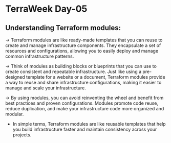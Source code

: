 # TerraWeek Day-05

## Understanding Terraform modules:
-> Terraform modules are like ready-made templates that you can reuse to create and manage infrastructure components. They encapsulate a set of resources and configurations, allowing you to easily deploy and manage common infrastructure patterns.

-> Think of modules as building blocks or blueprints that you can use to create consistent and repeatable infrastructure. Just like using a pre-designed template for a website or a document, Terraform modules provide a way to reuse and share infrastructure configurations, making it easier to manage and scale your infrastructure.

-> By using modules, you can avoid reinventing the wheel and benefit from best practices and proven configurations. Modules promote code reuse, reduce duplication, and make your infrastructure code more organized and modular.

- In simple terms, Terraform modules are like reusable templates that help you build infrastructure faster and maintain consistency across your projects.
